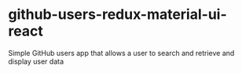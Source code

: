 # github-users-redux-material-ui-react
Simple GitHub users app that allows a user to search and retrieve and display user data
